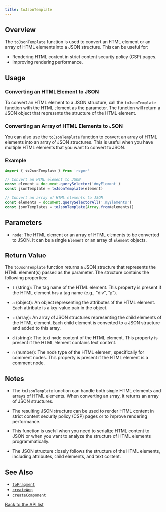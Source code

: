 ```yaml
---
title: toJsonTemplate
---
```



## Overview

The `toJsonTemplate` function is used to convert an HTML element or an array of HTML elements into a JSON structure. This can be useful for:

- Rendering HTML content in strict content security policy (CSP) pages.
- Improving rendering performance.

## Usage

### Converting an HTML Element to JSON

To convert an HTML element to a JSON structure, call the `toJsonTemplate` function with the HTML element as the parameter. The function will return a JSON object that represents the structure of the HTML element.

### Converting an Array of HTML Elements to JSON

You can also use the `toJsonTemplate` function to convert an array of HTML elements into an array of JSON structures. This is useful when you have multiple HTML elements that you want to convert to JSON.

### Example

```javascript
import { toJsonTemplate } from 'regor'

// Convert an HTML element to JSON
const element = document.querySelector('#myElement')
const jsonTemplate = toJsonTemplate(element)

// Convert an array of HTML elements to JSON
const elements = document.querySelectorAll('.myElements')
const jsonTemplates = toJsonTemplate(Array.from(elements))
```

## Parameters

- `node`: The HTML element or an array of HTML elements to be converted to JSON. It can be a single `Element` or an array of `Element` objects.

## Return Value

The `toJsonTemplate` function returns a JSON structure that represents the HTML element(s) passed as the parameter. The structure contains the following properties:

- `t` (string): The tag name of the HTML element. This property is present if the HTML element has a tag name (e.g., "div", "p").

- `a` (object): An object representing the attributes of the HTML element. Each attribute is a key-value pair in the object.

- `c` (array): An array of JSON structures representing the child elements of the HTML element. Each child element is converted to a JSON structure and added to this array.

- `d` (string): The text node content of the HTML element. This property is present if the HTML element contains text content.

- `n` (number): The node type of the HTML element, specifically for comment nodes. This property is present if the HTML element is a comment node.

## Notes

- The `toJsonTemplate` function can handle both single HTML elements and arrays of HTML elements. When converting an array, it returns an array of JSON structures.

- The resulting JSON structure can be used to render HTML content in strict content security policy (CSP) pages or to improve rendering performance.

- This function is useful when you need to serialize HTML content to JSON or when you want to analyze the structure of HTML elements programmatically.

- The JSON structure closely follows the structure of the HTML elements, including attributes, child elements, and text content.

## See Also

- [`toFragment`](toFragment.md)
- [`createApp`](createApp.md)
- [`createComponent`](createComponent.md)

[Back to the API list](regor-api.md)
